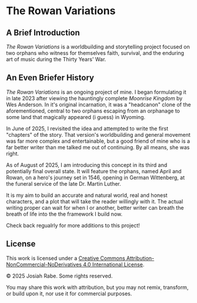 # The Rowan Variations
## A Brief Introduction
*The Rowan Variations* is a worldbuilding and storytelling project focused on two orphans who witness for themselves faith, survival, and the enduring art of music during the Thirty Years' War.

## An Even Briefer History
*The Rowan Variations* is an ongoing project of mine. I began formulating it in late 2023 after viewing the hauntingly complete *Moonrise Kingdom* by Wes Anderson. In it's original incarnation, it was a "headcanon" clone of the aforementioned, central to two orphans escaping from an orphanage to some land that magically appeared (i guess) in Wyoming. 

In June of 2025, I revisited the idea and attempted to write the first "chapters" of the story. That version's worldbuilding and general movement was far more complex and entertainable, but a good friend of mine who is a far better writer than me talked me out of continuing. By all means, she was right. 

As of August of 2025, I am introducing this concept in its third and potentially final overall state. It will feature the orphans, named April and Rowan, on a hero's journey set in 1546, opening in German Wittenberg, at the funeral service of the late Dr. Martin Luther.

It is my aim to build an accurate and natural world, real and honest characters, and a plot that will take the reader willingly with it. The actual writing proper can wait for when I or another, better writer can breath the breath of life into the the framework I build now. 

Check back regualrly for more additions to this project!
## License

This work is licensed under a [Creative Commons Attribution-NonCommercial-NoDerivatives 4.0 International License](https://creativecommons.org/licenses/by-nc-nd/4.0/).

© 2025 Josiah Rabe. Some rights reserved.

You may share this work with attribution, but you may not remix, transform, or build upon it, nor use it for commercial purposes.
